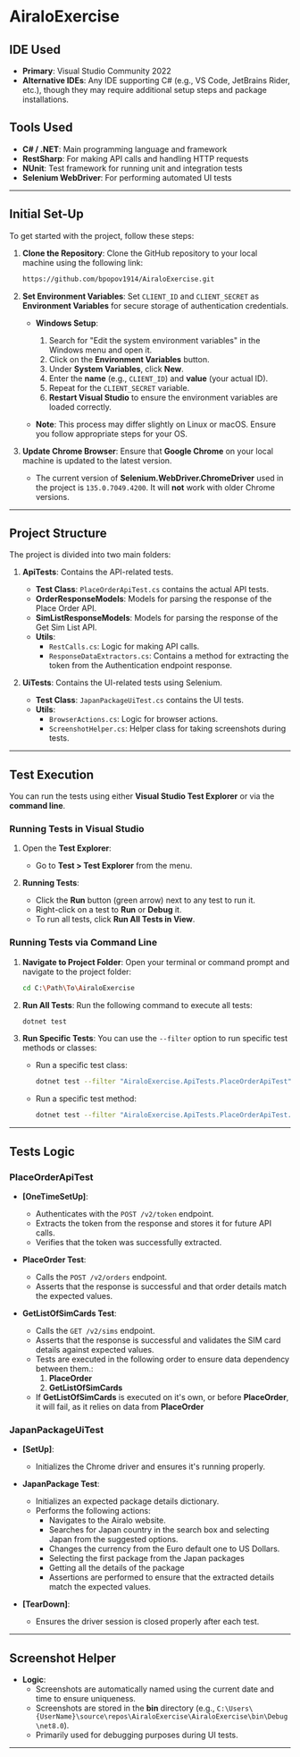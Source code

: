 # AiraloExercise

## IDE Used
- **Primary**: Visual Studio Community 2022
- **Alternative IDEs**: Any IDE supporting C# (e.g., VS Code, JetBrains Rider, etc.), though they may require additional setup steps and package installations.

## Tools Used
- **C# / .NET**: Main programming language and framework
- **RestSharp**: For making API calls and handling HTTP requests
- **NUnit**: Test framework for running unit and integration tests
- **Selenium WebDriver**: For performing automated UI tests

---

## Initial Set-Up

To get started with the project, follow these steps:

1. **Clone the Repository**:
    Clone the GitHub repository to your local machine using the following link:
    ```bash
    https://github.com/bpopov1914/AiraloExercise.git
    ```

2. **Set Environment Variables**:
    Set `CLIENT_ID` and `CLIENT_SECRET` as **Environment Variables** for secure storage of authentication credentials.
    - **Windows Setup**:
      1. Search for "Edit the system environment variables" in the Windows menu and open it.
      2. Click on the **Environment Variables** button.
      3. Under **System Variables**, click **New**.
      4. Enter the **name** (e.g., `CLIENT_ID`) and **value** (your actual ID).
      5. Repeat for the `CLIENT_SECRET` variable.
      6. **Restart Visual Studio** to ensure the environment variables are loaded correctly.

    - **Note**: This process may differ slightly on Linux or macOS. Ensure you follow appropriate steps for your OS.

3. **Update Chrome Browser**:
    Ensure that **Google Chrome** on your local machine is updated to the latest version.
    - The current version of **Selenium.WebDriver.ChromeDriver** used in the project is `135.0.7049.4200`. It will **not** work with older Chrome versions.

---

## Project Structure

The project is divided into two main folders:

1. **ApiTests**: Contains the API-related tests.
   - **Test Class**: `PlaceOrderApiTest.cs` contains the actual API tests.
   - **OrderResponseModels**: Models for parsing the response of the Place Order API.
   - **SimListResponseModels**: Models for parsing the response of the Get Sim List API.
   - **Utils**:
     - `RestCalls.cs`: Logic for making API calls.
     - `ResponseDataExtractors.cs`: Contains a method for extracting the token from the Authentication endpoint response.

2. **UiTests**: Contains the UI-related tests using Selenium.
   - **Test Class**: `JapanPackageUiTest.cs` contains the UI tests.
   - **Utils**:
     - `BrowserActions.cs`: Logic for browser actions.
     - `ScreenshotHelper.cs`: Helper class for taking screenshots during tests.

---

## Test Execution

You can run the tests using either **Visual Studio Test Explorer** or via the **command line**.

### Running Tests in Visual Studio

1. Open the **Test Explorer**:
    - Go to **Test > Test Explorer** from the menu.

2. **Running Tests**:
    - Click the **Run** button (green arrow) next to any test to run it.
    - Right-click on a test to **Run** or **Debug** it.
    - To run all tests, click **Run All Tests in View**.

### Running Tests via Command Line

1. **Navigate to Project Folder**:
    Open your terminal or command prompt and navigate to the project folder:
    ```bash
    cd C:\Path\To\AiraloExercise
    ```

2. **Run All Tests**:
    Run the following command to execute all tests:
    ```bash
    dotnet test
    ```

3. **Run Specific Tests**:
    You can use the `--filter` option to run specific test methods or classes:
    - Run a specific test class:
      ```bash
      dotnet test --filter "AiraloExercise.ApiTests.PlaceOrderApiTest"
      ```
    - Run a specific test method:
      ```bash
      dotnet test --filter "AiraloExercise.ApiTests.PlaceOrderApiTest.PlaceOrder"
      ```

---

## Tests Logic

### PlaceOrderApiTest

- **[OneTimeSetUp]**: 
  - Authenticates with the `POST /v2/token` endpoint.
  - Extracts the token from the response and stores it for future API calls.
  - Verifies that the token was successfully extracted.

- **PlaceOrder Test**:
  - Calls the `POST /v2/orders` endpoint.
  - Asserts that the response is successful and that order details match the expected values.

- **GetListOfSimCards Test**:
  - Calls the `GET /v2/sims` endpoint.
  - Asserts that the response is successful and validates the SIM card details against expected values.
  - Tests are executed in the following order to ensure data dependency between them.:
    1. **PlaceOrder**
    2. **GetListOfSimCards**
  - If **GetListOfSimCards** is executed on it's own, or before **PlaceOrder**, it will fail, as it relies on data from **PlaceOrder**

### JapanPackageUiTest

- **[SetUp]**:
  - Initializes the Chrome driver and ensures it's running properly.

- **JapanPackage Test**:
  - Initializes an expected package details dictionary.
  - Performs the following actions:
    - Navigates to the Airalo website.
    - Searches for Japan country in the search box and selecting Japan from the suggested options.
    - Changes the currency from the Euro default one to US Dollars.
    - Selecting the first package from the Japan packages
	- Getting all the details of the package
	- Assertions are performed to ensure that the extracted details match the expected values.

- **[TearDown]**:
  - Ensures the driver session is closed properly after each test.

---

## Screenshot Helper

- **Logic**:
  - Screenshots are automatically named using the current date and time to ensure uniqueness.
  - Screenshots are stored in the **bin** directory (e.g., `C:\Users\{UserName}\source\repos\AiraloExercise\AiraloExercise\bin\Debug\net8.0`).
  - Primarily used for debugging purposes during UI tests.

---